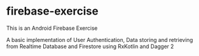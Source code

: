 # firebase-exercise

This is an Android Firebase Exercise

A basic implementation of User Authentication, Data storing and retrieving from Realtime Database and Firestore using RxKotlin and Dagger 2
